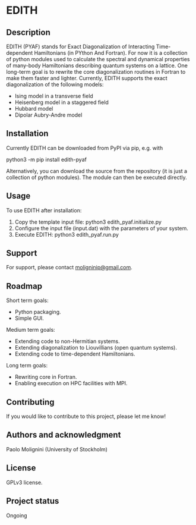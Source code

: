 # EDITH

## Description

EDITH (PYAF) stands for Exact Diagonalization of Interacting Time-dependent Hamiltonians (in PYthon And Fortran). For now it is a collection of python modules used to calculate the spectral and dynamical properties of  many-body Hamiltonians describing quantum systems on a lattice. One long-term goal is to rewrite the core diagonalization routines in Fortran to make them faster and lighter. Currently, EDITH supports the exact diagonalization of the following models:
- Ising model in a transverse field
- Heisenberg model in a staggered field
- Hubbard model
- Dipolar Aubry-Andre model


## Installation
Currently EDITH can be downloaded from PyPI via pip, e.g. with

python3 -m pip install edith-pyaf

Alternatively, you can download the source from the repository (it is just a collection of python modules). The module can then be executed directly.

## Usage
To use EDITH after installation:
1) Copy the template input file:
python3 edith_pyaf.initialize.py
2) Configure the input file (input.dat) with the parameters of your system.
3) Execute EDITH:
python3 edith_pyaf.run.py

## Support
For support, please contact moligninip@gmail.com.

## Roadmap
Short term goals:
- Python packaging.
- Simple GUI.

Medium term goals:
- Extending code to non-Hermitian systems.
- Extending diagonalization to Liouvillians (open quantum systems).
- Extending code to time-dependent Hamiltonians.

Long term goals:
- Rewriting core in Fortran.
- Enabling execution on HPC facilities with MPI.

## Contributing
If you would like to contribute to this project, please let me know!

## Authors and acknowledgment
Paolo Molignini (University of Stockholm)

## License
GPLv3 license.

## Project status
Ongoing
